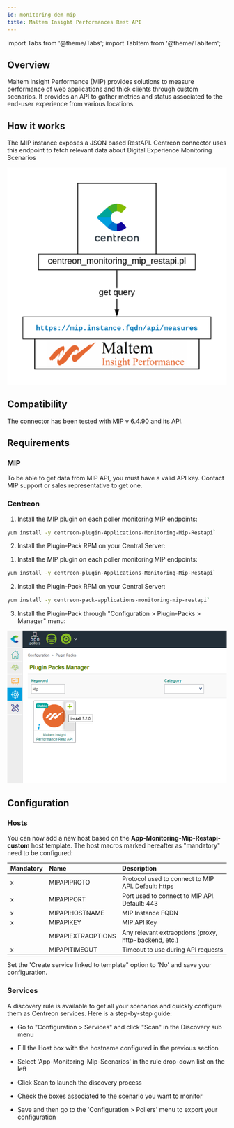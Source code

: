 ```yaml
---
id: monitoring-dem-mip
title: Maltem Insight Performances Rest API
---
```

import Tabs from '@theme/Tabs';
import TabItem from '@theme/TabItem';


## Overview

Maltem Insight Performance (MIP) provides solutions to measure performance of web applications and thick clients through custom scenarios. It provides an API to gather metrics and status associated to the end-user experience from various locations.

## How it works

The MIP instance exposes a JSON based RestAPI. Centreon connector uses this endpoint to fetch relevant data about Digital Experience Monitoring Scenarios

![image](../../assets/integrations/external/mip-connector-architecture.png)

## Compatibility

The connector has been tested with MIP v 6.4.90 and its API.

## Requirements

### MIP

To be able to get data from MIP API, you must have a valid API key. Contact MIP support or sales representative to get one.

### Centreon

<Tabs groupId="licence-systems">
<TabItem value="Online IMP Licence & IT100 Editions" label="Online IMP Licence & IT100 Editions">

1. Install the MIP plugin on each poller monitoring MIP endpoints:

```bash
yum install -y centreon-plugin-Applications-Monitoring-Mip-Restapi`
```

2. Install the Plugin-Pack RPM on your Central Server:

</TabItem>
<TabItem value="Offline IMP License" label="Offline IMP License">

1. Install the MIP plugin on each poller monitoring MIP endpoints:

```bash
yum install -y centreon-plugin-Applications-Monitoring-Mip-Restapi`
```

2. Install the Plugin-Pack RPM on your Central Server:

```bash
yum install -y centreon-pack-applications-monitoring-mip-restapi`
```

3. Install the Plugin-Pack through "Configuration \> Plugin-Packs \> Manager" menu:

![install\_epp](../../assets/integrations/external/mip-epp-install.png)

</TabItem>
</Tabs>

## Configuration

### Hosts

You can now add a new host based on the **App-Monitoring-Mip-Restapi-custom** host template. The host macros marked hereafter as "mandatory" need to be configured:


| Mandatory | Name               | Description                                           |
| :-------- | :----------------- | :---------------------------------------------------- |
| x         | MIPAPIPROTO        | Protocol used to connect to MIP API. Default: https   |
| x         | MIPAPIPORT         | Port used to connect to MIP API. Default: 443         |
| x         | MIPAPIHOSTNAME     | MIP Instance FQDN                                     |
| x         | MIPAPIKEY          | MIP API Key                                           |
|           | MIPAPIEXTRAOPTIONS | Any relevant extraoptions (proxy, http-backend, etc.) |
| x         | MIPAPITIMEOUT      | Timeout to use during API requests                    |

Set the 'Create service linked to template" option to 'No' and save your configuration.

### Services

A discovery rule is available to get all your scenarios and quickly configure them as Centreon services. Here is a step-by-step guide:


* Go to "Configuration > Services" and click "Scan" in the Discovery sub menu
* Fill the Host box with the hostname configured in the previous section
* Select 'App-Monitoring-Mip-Scenarios' in the rule drop-down list on the left

* Click Scan to launch the discovery process

* Check the boxes associated to the scenario you want to monitor

* Save and then go to the 'Configuration > Pollers' menu to export your configuration
